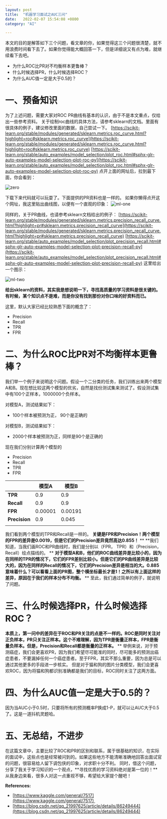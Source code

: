 ```yaml
---
layout: post
title:  "机器学习面试之AUC三问"
date:   2022-02-07 15:54:08 +0800
category: "AI"

---
```


本文的目的是解答如下三个问题，看文章的你，如果觉得这三个问题很清楚，就不用浪费时间看下去了。如果你觉得能大概回答一下，但是详细说又有点为难，就继续看下去吧。

- 为什么ROC比PR对不均衡样本更鲁棒？
- 什么时候选择PR，什么时候选择ROC？
- 为什么AUC值一定是大于0.5的？
  

<!--more-->



# 一、预备知识
为了上述问题，需要大家对ROC PR曲线有基本的认识，由于不是本文重点，仅给出一些参考资料。
关于绘制roc曲线的具体方法，请参考sklearn的文档。里面有很具体的例子，建议修改里面的数据，自己尝试一下。
[https://scikit-learn.org/stable/modules/generated/sklearn.metrics.roc_curve.html?highlight=roc#sklearn.metrics.roc_curve](https://scikit-learn.org/stable/modules/generated/sklearn.metrics.roc_curve.html?highlight=roc#sklearn.metrics.roc_curve)
[https://scikit-learn.org/stable/auto_examples/model_selection/plot_roc.html#sphx-glr-auto-examples-model-selection-plot-roc-py](https://scikit-learn.org/stable/auto_examples/model_selection/plot_roc.html#sphx-glr-auto-examples-model-selection-plot-roc-py)
点开上面的网址后，拉到最下面，你会看到：

![zero](https://cdn.jsdelivr.net/gh/liwenju0/blog_pictures@main/pics/zero.png)

下载下来代码就可以玩耍了。下面提供的PR资料也是一样的。
如果你懒得点开这个网址，我这里贴出曲线图，以便有一个直观的印象：
![ml-one](https://cdn.jsdelivr.net/gh/liwenju0/blog_pictures@main/pics/ml-one.png)

同样的，关于PR曲线，也请参考sklearn文档给出的例子：
[https://scikit-learn.org/stable/modules/generated/sklearn.metrics.precision_recall_curve.html?highlight=pr#sklearn.metrics.precision_recall_curve](https://scikit-learn.org/stable/modules/generated/sklearn.metrics.precision_recall_curve.html?highlight=pr#sklearn.metrics.precision_recall_curve)
[https://scikit-learn.org/stable/auto_examples/model_selection/plot_precision_recall.html#sphx-glr-auto-examples-model-selection-plot-precision-recall-py](https://scikit-learn.org/stable/auto_examples/model_selection/plot_precision_recall.html#sphx-glr-auto-examples-model-selection-plot-precision-recall-py)
这里给出一个图示：

![ml-two](https://cdn.jsdelivr.net/gh/liwenju0/blog_pictures@main/pics/ml-two.png)

**给出sklearn的资料，其实我是想说明一下，寻找高质量的学习资料是很关键的。有时候，某个知识点不是难，而是你没有找到那份对你口味的好资料而已。**

这里，默认大家已经比较熟悉下面的概念了：

- Precision
- Recall
- TPR
- FPR
# 二、为什么ROC比PR对不均衡样本更鲁棒？

我们举一个例子来说明这个问题。假设一个二分类的任务，我们训练出来两个模型A和B。现在想比较这两个模型的优劣，自然是找份测试集来测试了。假设测试集中有100个正样本，1000000个负样本。

对模型A，测试结果如下：

- 100个样本被预测为正， 90个是正确的

对模型B，测试结果如下：

- 2000个样本被预测为正，同样是90个是正确的

现在我们分别计算两个模型的

- Precision
- Recall
- TPR
- FPR

|  | **模型A** | **模型B** |
| --- | --- | --- |
| **TPR** | 0.9 | 0.9 |
| **Recall** | 0.9 | 0.9 |
| **FPR** | 0.00001 | 0.00191 |
| **Precision** | 0.9 | 0.045 |
|  |  |  |


我们看到两个模型的TPR和Recall是一样的。
**关键是FPR和Precision！两个模型的FPR的差异是0.0019，但是它们的Precision差异竟然高达0.855！**
**
**我们知道，当我们画ROC和PR曲线时，我们是分别以（FPR， TPR）和（Precision，Recall）绘点描线的。
**
**对于模型A和B，他们的ROC曲线差异是比较小的，因为在同样的TPR的情况下，它们的FPR差别比较小。但是它们的PR曲线差异是比较大的，因为在同样的Recall的情况下，它们的Precision差异是相当的大。0.885意味着什么？可以看看上面的PR图，整个横坐标最长才是1！之所以有上面这样的差异，原因在于我们的样本分布不均衡。**
**
至此，我们通过简单的例子，就说明了问题。

# 三、什么时候选择PR，什么时候选择ROC？

**本质上，第一问中的差异在于ROC和PR关注的点是不一样的。**ROC是同时关注对正负样本，PR只关注正样本。这个不难理解，因为**TPR是衡量正样本，FPR是衡量负样本。但是，Precision和Recall都是衡量的正样本。**
**
举例来说，对于预测癌症，我们会更喜欢PR，因为我们希望尽可能准的同时，尽可能多的预测出癌症患者，不要漏掉任何一个癌症患者。至于FPR，其实不那么重要，因为总是可以通过其他更多的手段进一步核实。
但是对于猫和狗的图片分类模型，我们会更喜欢ROC，因为将猫和狗都识别准确都是我们的目标，ROC同时关注了这两方面。

# 四、为什么AUC值一定是大于0.5的？
因为当AUC小于0.5时，只要将所有的预测概率P换成1-P，就可以让AUC大于0.5了。这是一道抖机灵题哈。

# 五、无总结，不进步
在这篇文章中，主要比较了ROC和PR的区别和联系，属于很基础的知识，在实际的面试中，这些点也是经常被问到的。如果这些地方不能清晰准确地回答出面试官的问题，很容易给人留下调包侠的印象，对求职十分不利。
同时，借这个问题，分享了我关于学习知识的一个观点，**寻找优质的学习资料绝对是第一位的！**从我身边来看，很多人对这一点重视不够，希望给大家提个醒吧！

**References:**

- [https://www.kaggle.com/general/7517](https://www.kaggle.com/general/7517) 
- [https://blog.csdn.net/qq_21997625/article/details/86249444](https://blog.csdn.net/qq_21997625/article/details/86249444)
